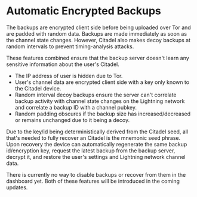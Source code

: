 <!--
SPDX-FileCopyrightText: 2020 Umbrel. https://getumbrel.com

SPDX-License-Identifier: AGPL-3.0-or-later
-->

# Automatic Encrypted Backups

The backups are encrypted client side before being uploaded over Tor and are padded with random data. Backups are made immediately as soon as the channel state changes. However, Citadel also makes decoy backups at random intervals to prevent timing-analysis attacks.

These features combined ensure that the backup server doesn't learn any sensitive information about the user's Citadel.

- The IP address of user is hidden due to Tor.
- User's channel data are encrypted client side with a key only known to the Citadel device.
- Random interval decoy backups ensure the server can't correlate backup activity with channel state changes on the Lightning network and correlate a backup ID with a channel pubkey.
- Random padding obscures if the backup size has increased/decreased or remains unchanged due to it being a decoy.

Due to the key/id being deterministically derived from the Citadel seed, all that's needed to fully recover an Citadel is the mnemonic seed phrase. Upon recovery the device can automatically regenerate the same backup id/encryption key, request the latest backup from the backup server, decrypt it, and restore the user's settings and Lightning network channel data.

There is currently no way to disable backups or recover from them in the dashboard yet. Both of these features will be introduced in the coming updates.
